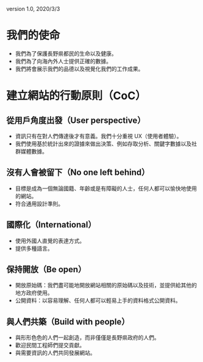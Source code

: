 version 1.0, 2020/3/3

# 我們的使命

* 我們為了保護長野県都民的生命以及健康。
* 我們為了向海內外人士提供正確的數據。
* 我們將會展示我們的品德以及視覺化我們的工作成果。


# 建立網站的行動原則（CoC）

## 從用戶角度出發（User perspective）

* 資訊只有在對人們傳達後才有意義。我們十分重視 UX（使用者體驗）。
* 我們使用基於統計出來的證據來做出決策、例如存取分析、關鍵字數據以及社群媒體數據。

## 沒有人會被留下（No one left behind）

* 目標是成為一個無論國籍、年齡或是有障礙的人士，任何人都可以愉快地使用的網站。
* 符合通用設計準則。

## 國際化（International）

* 使用外國人直覺的表達方式。
* 提供多種語言。

## 保持開放（Be open）

* 開放原始碼：我們盡可能地開放網站相關的原始碼以及技術，並提供給其他的地方政府使用。
* 公開資料：以容易理解、任何人都可以輕易上手的資料格式公開資料。

## 與人們共築（Build with people）

* 與形形色色的人們一起創造，而非僅僅是長野県政府的人們。
* 歡迎民間工程師們提交貢獻。
* 與需要資訊的人們共同發展網站。
